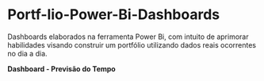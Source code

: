 # Portf-lio-Power-Bi-Dashboards
Dashboards elaborados na ferramenta Power Bi, com intuito de aprimorar habilidades visando construir um portfólio utilizando dados reais ocorrentes no dia a dia.

**Dashboard - Previsão do Tempo**

